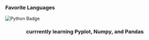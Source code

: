 ### Favorite Languages
![Python Badge](https://img.shields.io/badge/python-3670A0?style=for-the-badge&logo=python&logoColor=ffdd54)
  <h3 align = "center">
    currrently learning Pyplot, Numpy, and Pandas 
  </h3>
<br>
</p>
